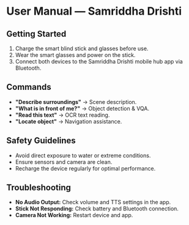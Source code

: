 # User Manual — Samriddha Drishti

## Getting Started
1. Charge the smart blind stick and glasses before use.
2. Wear the smart glasses and power on the stick.
3. Connect both devices to the Samriddha Drishti mobile hub app via Bluetooth.

## Commands
- **"Describe surroundings"** → Scene description.
- **"What is in front of me?"** → Object detection & VQA.
- **"Read this text"** → OCR text reading.
- **"Locate object"** → Navigation assistance.

## Safety Guidelines
- Avoid direct exposure to water or extreme conditions.
- Ensure sensors and camera are clean.
- Recharge the device regularly for optimal performance.

## Troubleshooting
- **No Audio Output:** Check volume and TTS settings in the app.
- **Stick Not Responding:** Check battery and Bluetooth connection.
- **Camera Not Working:** Restart device and app.

